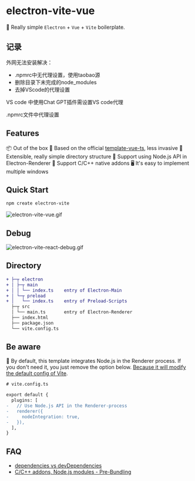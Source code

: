 # electron-vite-vue

🥳 Really simple `Electron` + `Vue` + `Vite` boilerplate.



## 记录

外网无法安装解决：

- .npmrc中无代理设置，使用taobao源
- 删除目录下未完成的node_modules
- 去掉VScode的代理设置

VS code 中使用Chat GPT插件需设置VS code代理

.npmrc文件中代理设置

## Features

📦 Out of the box
🎯 Based on the official [template-vue-ts](https://github.com/vitejs/vite/tree/main/packages/create-vite/template-vue-ts), less invasive
🌱 Extensible, really simple directory structure
💪 Support using Node.js API in Electron-Renderer
🔩 Support C/C++ native addons
🖥 It's easy to implement multiple windows

## Quick Start

```sh
npm create electron-vite
```

<!-- [![quick-start](https://asciinema.org/a/483731.svg)](https://asciinema.org/a/483731) -->

![electron-vite-vue.gif](/public/electron-vite-vue.gif)

## Debug

![electron-vite-react-debug.gif](https://github.com/electron-vite/electron-vite-react/blob/main/public/electron-vite-react-debug.gif?raw=true)

## Directory

```diff
+ ├─┬ electron
+ │ ├─┬ main
+ │ │ └── index.ts    entry of Electron-Main
+ │ └─┬ preload
+ │   └── index.ts    entry of Preload-Scripts
  ├─┬ src
  │ └── main.ts       entry of Electron-Renderer
  ├── index.html
  ├── package.json
  └── vite.config.ts
```

## Be aware

🚨 By default, this template integrates Node.js in the Renderer process. If you don't need it, you just remove the option below. [Because it will modify the default config of Vite](https://github.com/electron-vite/vite-plugin-electron-renderer#config-presets-opinionated).

```diff
# vite.config.ts

export default {
  plugins: [
-   // Use Node.js API in the Renderer-process
-   renderer({
-     nodeIntegration: true,
-   }),
  ],
}
```

## FAQ

- [dependencies vs devDependencies](https://github.com/electron-vite/vite-plugin-electron-renderer#dependencies-vs-devdependencies)
- [C/C++ addons, Node.js modules - Pre-Bundling](https://github.com/electron-vite/vite-plugin-electron-renderer#dependency-pre-bundling)

